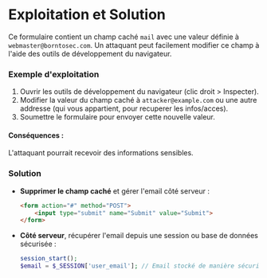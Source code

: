 # Exploitation et Solution

Ce formulaire contient un champ caché `mail` avec une valeur définie à `webmaster@borntosec.com`. Un attaquant peut facilement modifier ce champ à l'aide des outils de développement du navigateur.

### Exemple d'exploitation
1. Ouvrir les outils de développement du navigateur (clic droit > Inspecter).
2. Modifier la valeur du champ caché à `attacker@example.com` ou une autre addresse (qui vous appartient, pour recuperer les infos/acces).
3. Soumettre le formulaire pour envoyer cette nouvelle valeur.

#### Conséquences :
L'attaquant pourrait recevoir des informations sensibles.

### Solution
- **Supprimer le champ caché** et gérer l'email côté serveur :
    ```html
    <form action="#" method="POST">
        <input type="submit" name="Submit" value="Submit">
    </form>
    ```

- **Côté serveur**, récupérer l'email depuis une session ou base de données sécurisée :
    ```php
    session_start();
    $email = $_SESSION['user_email']; // Email stocké de manière sécurisée
    ```
